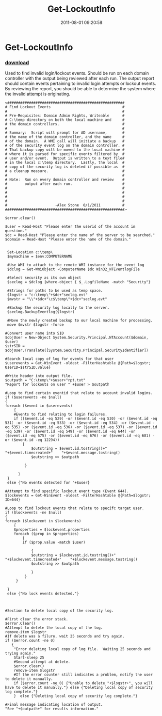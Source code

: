 ﻿---
pid:            2880
parent:         0
children:       
poster:         A Stone
title:          Get-LockoutInfo
date:           2011-08-01 09:20:58
description:    Used to find invalid login/lockout events.  Should be run on each domain controller with the output being reviewed after each run.  The output report should contain events pertaining to invalid login attempts or lockout events.  By reviewing the report, you should be able to determine the system where the invalid attempt is originating.
format:         posh
---

# Get-LockoutInfo

### [download](2880.ps1)  

Used to find invalid login/lockout events.  Should be run on each domain controller with the output being reviewed after each run.  The output report should contain events pertaining to invalid login attempts or lockout events.  By reviewing the report, you should be able to determine the system where the invalid attempt is originating.

```posh
<######################################################
# Find Lockout Events                                 #
#                                                     #
# Pre-Requisites: Domain Admin Rights, Writeable      #
# C:\temp directory on both the local machine and     #
# the domain controllers.                             #
#                                                     #
# Summary:  Script will prompt for AD username,       #
# the name of the domain controller, and the name     #
# of the domain.  A WMI call will initiate a backup   #
# of the security event log on the domain controller. #
# That backup copy will be moved to the local machine #
# where it is parsed for specific events filtered by  #
# user and/or event.  Output is written to a text file#
# in the local c:\temp directory.  Lastly, the local  #
# copy of the security log is deleted if possible as  #
# a cleanup measure.                                  #
#                                                     #
# Note:  Run on every domain controller and review    #
#        output after each run.                       #
#                                                     #
#                                                     # 
#                                                     #
#                                                     #
#                      -Alex Stone  8/1/2011          #
#######################################################>

$error.clear()

$user = Read-Host "Please enter the userid of the account in question."
$dc = Read-Host "Please enter the name of the server to be searched."
$domain = Read-Host "Please enter the name of the domain."

 
 Set-Location c:\temp\
 $mymachine = $env:COMPUTERNAME
 
 #Use WMI to attach to the remote WMI instance for the event log
 $dclog = Get-WmiObject -ComputerName $dc Win32_NTEventlogFile
 
 #Select security as its own object
 $seclog = $dclog |where-object { $_.LogfileName -match "Security"}
 
 #Strings for paths to be used as temp space.
 $logstr = "c:\temp\"+$dc+"seclog.evt"
 $mvstr = "\\"+$dc+"\c$\temp\"+$dc+"seclog.evt"
 
 #Backup the security log locally to the server.
 $seclog.BackupEventlog($logstr)
 
 #Move the newly created backup to our local machine for processing.
 move $mvstr $logstr -force
 
#Convert user name into SID
$objUser = New-Object System.Security.Principal.NTAccount($domain, $user)
$strSID = $objUser.Translate([System.Security.Principal.SecurityIdentifier])

#Search local copy of log for events for that user
$userevents = Get-WinEvent -oldest -FilterHashtable @{Path=$logstr; UserID=$strSID.value}

#Write header into output file.
$outpath = "C:\temp\"+$user+"rpt.txt"
"Report for lockouts on user " +$user > $outpath

#Loop to find certain eventid that relate to account invalid logins.
if ($userevents -ne $null)
{
foreach ($event in $userevents)
    {
    #Events to find relating to login failures.
    if (($event.id -eq 529) -or ($event.id -eq 530) -or ($event.id -eq 531) -or ($event.id -eq 533) -or ($event.id -eq 534) -or ($event.id -eq 535) -or ($event.id -eq 536) -or ($event.id -eq 537) -or ($event.id -eq 539) -or ($event.id -eq 549) -or ($event.id -eq 644) -or ($event.id -eq 675) -or ($event.id -eq 676) -or ($event.id -eq 681) -or ($event.id -eq 12294))
        {
            $outstring = $event.id.tostring()+"   "+$event.timecreated+"    "+$event.message.tostring()
            $outstring >> $outpath
            
         }
         
      }
 }
 else {"No events detected for "+$user}
 
#Attempt to find specific lockout event type (Event 644).
$lockevents = Get-WinEvent -oldest -FilterHashtable @{Path=$logstr; ID=644}

#Loop to find lockout events that relate to specifc target user.
if ($lockevents -ne $null)
{
foreach ($lockevent in $lockevents)
    {
    $properties = $lockevent.properties
    foreach ($prop in $properties)
        {
        if ($prop.value -match $user)
               
            {
            $outstring = $lockevent.id.tostring()+"   "+$lockevent.timecreated+"    "+$lockevent.message.tostring()
            $outstring >> $outpath
            
            }
         } 
     }   
      
 }
 else {"No lock events detected."}


      
#Section to delete local copy of the security log.

#First clear the error stack.
$error.Clear()
#Attempt to delete the local copy of the log.
remove-item $logstr
#If delete was a filure, wait 25 seconds and try again.
if ($error.count -ne 0) 
   {
    "Error deleting local copy of log file.  Waiting 25 seconds and trying again."
    Start-sleep 25
    #Second attempt at delete.
    $error.clear()
    remove-item $logstr
    #If the error counter still indicates a problem, notify the user to delete it manually.
    if ($error.count -ne 0) {"Unable to delete "+$logstr+", you will have to delete it manually."} else {"Deleting local copy of security log complete."}
    }  else {"Deleting local copy of security log complete."}
    
#Final message indicating location of output.    
"See "+$outpath+" for results information."

```
